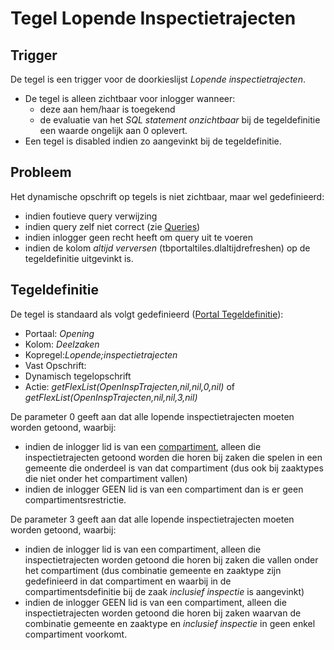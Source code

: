 # Tegel Lopende Inspectietrajecten

## Trigger

De tegel is een trigger voor de doorkieslijst _Lopende inspectietrajecten_.

- De tegel is alleen zichtbaar voor inlogger wanneer:
  - deze aan hem/haar is toegekend
  - de evaluatie van het _SQL statement onzichtbaar_ bij de tegeldefinitie een waarde ongelijk aan 0 oplevert.
- Een tegel is disabled indien zo aangevinkt bij de tegeldefinitie.

## Probleem

Het dynamische opschrift op tegels is niet zichtbaar, maar wel gedefinieerd:

- indien foutieve query verwijzing
- indien query zelf niet correct (zie [Queries](../../../../instellen_inrichten/queries.md))
- indien inlogger geen recht heeft om query uit te voeren
- indien de kolom _altijd verversen_ (tbportaltiles.dlaltijdrefreshen) op de tegeldefinitie uitgevinkt is.

## Tegeldefinitie

De tegel is standaard als volgt gedefinieerd ([Portal Tegeldefinitie](../../../../instellen_inrichten/portaldefinitie/portal_tegel.md)):

- Portaal: _Opening_
- Kolom: _Deelzaken_
- Kopregel:_Lopende;inspectietrajecten_
- Vast Opschrift:
- Dynamisch tegelopschrift
- Actie: _getFlexList(OpenInspTrajecten,nil,nil,0,nil)_ of _getFlexList(OpenInspTrajecten,nil,nil,3,nil)_

De parameter 0 geeft aan dat alle lopende inspectietrajecten moeten worden getoond, waarbij:

- indien de inlogger lid is van een [compartiment](../../../../instellen_inrichten/compartimenten.md), alleen die inspectietrajecten getoond worden die horen bij zaken die spelen in een gemeente die onderdeel is van dat compartiment (dus ook bij zaaktypes die niet onder het compartiment vallen)
- indien de inlogger GEEN lid is van een compartiment dan is er geen compartimentsrestrictie.

De parameter 3 geeft aan dat alle lopende inspectietrajecten moeten worden getoond, waarbij:

- indien de inlogger lid is van een compartiment, alleen die inspectietrajecten worden getoond die horen bij zaken die vallen onder het compartiment (dus combinatie gemeente en zaaktype zijn gedefinieerd in dat compartiment en waarbij in de compartimentsdefinitie bij de zaak _inclusief inspectie_ is aangevinkt)
- indien de inlogger GEEN lid is van een compartiment, alleen die inspectietrajecten worden getoond die horen bij zaken waarvan de combinatie gemeente en zaaktype en _inclusief inspectie_ in geen enkel compartiment voorkomt.
